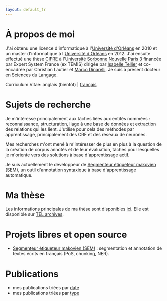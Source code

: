```yaml
---
layout: default_fr
---
```


# À propos de moi

J'ai obtenu une licence d'informatique à l'[Université d'Orléans](https://www.univ-orleans.fr/) en 2010 et un master d'informatique à l'[Université d'Orléans](https://www.univ-orleans.fr/) en 2012. J'ai ensuite effectué une thèse [CIFRE](http://www.anrt.asso.fr/fr/cifre-7843) à l'[Université Sorbonne Nouvelle Paris 3](http://www.univ-paris3.fr/) financée par Expert System France (ex TEMIS) dirigée par [Isabelle Tellier](http://lattice.cnrs.fr/sites/itellier/) et co-encadrée par Christian Lautier et [Marco Dinarelli](http://marcodinarelli.it/). Je suis à présent docteur en Sciences du Langage.

Curriculum Vitae: anglais (bientôt) &#124; [français](files/CV/Yoann_Dupont-CV-fr.pdf)

# Sujets de recherche

Je m'intéresse principalement aux tâches liées aux entités nommées : reconnaissance, structuration, liage à une base de données et extraction des relations qui les lient. J'utilise pour cela des méthodes par apprentissage, principalement des CRF et des réseaux de neurones.

Mes recherches m'ont mené à m'intéresser de plus en plus à la question de la création de corpus annotés et de leur évaluation, tâches pour lesquelles je m'oriente vers des solutions à base d'apprentissage actif.

Je suis actuellement le développeur de [Segmenteur étiqueteur makovien (SEM)](https://github.com/YoannDupont/SEM), un outil d'annotation syntaxique à base d'apprentissage automatique.

# Ma thèse

Les informations principales de ma thèse sont disponibles [ici](phd-fr). Elle est disponible sur [TEL archives](https://tel.archives-ouvertes.fr/tel-01772268/document).

# Projets libres et open source

- [Segmenteur étiqueteur makovien (SEM)](https://github.com/YoannDupont/SEM) : segmentation et annotation de textes écrits en français (PoS, chunking, NER).

# Publications

- mes publications triées par [date](publications-by_date-fr)
- mes publications triées par [type](publications-by_type-fr)
